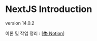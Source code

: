 # NextJS Introduction

version 14.0.2

이론 및 작업 정리 : [[📚 Notion](https://eve1225.notion.site/NextJS-b93c8a293e1241aa9b424bf02d4d7588?pvs=4)] <br>

